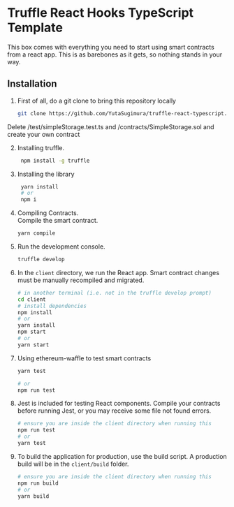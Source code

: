 # Truffle React Hooks TypeScript Template

This box comes with everything you need to start using smart contracts from a react app. This is as barebones as it gets, so nothing stands in your way.

## Installation

1. First of all, do a git clone to bring this repository locally
    ```zsh
    git clone https://github.com/YutaSugimura/truffle-react-typescript.git
    ```

Delete /test/simpleStorage.test.ts and /contracts/SimpleStorage.sol and create your own contract

2. Installing truffle.
    ```zsh
     npm install -g truffle
    ```

3. Installing the library
    ```zsh
     yarn install
     # or
     npm i
    ```

4. Compiling Contracts.  
    Compile the smart contract.
    ```zsh
    yarn compile
    ```

5. Run the development console.
    ```javascript
    truffle develop

6. In the `client` directory, we run the React app. Smart contract changes must be manually recompiled and migrated.
    ```zsh
    # in another terminal (i.e. not in the truffle develop prompt)
    cd client
    # install dependencies
    npm install
    # or
    yarn install
    npm start
    # or
    yarn start
    ```

7. Using ethereum-waffle to test smart contracts
    ```zsh
    yarn test

    # or
    npm run test
    ```

8. Jest is included for testing React components. Compile your contracts before running Jest, or you may receive some file not found errors.
    ```zsh
    # ensure you are inside the client directory when running this
    npm run test
    # or
    yarn test
    ```

9. To build the application for production, use the build script. A production build will be in the `client/build` folder.
    ```zsh
    # ensure you are inside the client directory when running this
    npm run build
    # or
    yarn build
    ```
